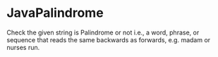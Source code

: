 # JavaPalindrome
Check the given string  is Palindrome or not i.e., a word, phrase, or sequence that reads the same backwards as forwards, e.g. madam or nurses run.

